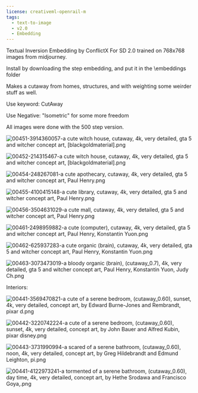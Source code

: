```yaml
---
license: creativeml-openrail-m
tags:
  - text-to-image
  - v2.0
  - Embedding
---
```


Textual Inversion Embedding by ConflictX For SD 2.0 trained on 768x768 images from midjourney.

Install by downloading the step embedding, and put it in the \embeddings folder

Makes a cutaway from homes, structures, and with weighting some weirder stuff as well.

Use keyword: CutAway

Use Negative: "Isometric" for some more freedom

All images were done with the 500 step version.

![00451-3914360057-a cute witch house, cutaway, 4k, very detailed, gta 5 and witcher concept art, [blackgoldmaterial].png](https://s3.amazonaws.com/moonup/production/uploads/1669937017983-6303c53d7373aacccd859bbd.png)

![00452-214315467-a cute witch house, cutaway, 4k, very detailed, gta 5 and witcher concept art, [blackgoldmaterial].png](https://s3.amazonaws.com/moonup/production/uploads/1669937019424-6303c53d7373aacccd859bbd.png)

![00454-248267081-a cute apothecary, cutaway, 4k, very detailed, gta 5 and witcher concept art,  Paul Henry.png](https://s3.amazonaws.com/moonup/production/uploads/1669937040647-6303c53d7373aacccd859bbd.png)

![00455-4100415148-a cute library, cutaway, 4k, very detailed, gta 5 and witcher concept art,  Paul Henry.png](https://s3.amazonaws.com/moonup/production/uploads/1669937045681-6303c53d7373aacccd859bbd.png)

![00456-3504631029-a cute mall, cutaway, 4k, very detailed, gta 5 and witcher concept art,  Paul Henry.png](https://s3.amazonaws.com/moonup/production/uploads/1669937055706-6303c53d7373aacccd859bbd.png)

![00461-2498959882-a cute (computer), cutaway, 4k, very detailed, gta 5 and witcher concept art,  Paul Henry, Konstantin Yuon.png](https://s3.amazonaws.com/moonup/production/uploads/1669937164542-6303c53d7373aacccd859bbd.png)

![00462-625937283-a cute organic (brain), cutaway, 4k, very detailed, gta 5 and witcher concept art,  Paul Henry, Konstantin Yuon.png](https://s3.amazonaws.com/moonup/production/uploads/1669937170261-6303c53d7373aacccd859bbd.png)

![00463-3073473019-a bloody organic (brain), (cutaway_0.7), 4k, very detailed, gta 5 and witcher concept art,  Paul Henry, Konstantin Yuon, Judy Ch.png](https://s3.amazonaws.com/moonup/production/uploads/1669937292489-6303c53d7373aacccd859bbd.png)

Interiors:

![00441-3569470821-a cute of a serene bedroom, (cutaway_0.60), sunset, 4k, very detailed, concept art, by Edward Burne-Jones and Rembrandt, pixar d.png](https://s3.amazonaws.com/moonup/production/uploads/1669970463163-6303c53d7373aacccd859bbd.png)

![00442-3220742224-a cute of a serene bedroom, (cutaway_0.60), sunset, 4k, very detailed, concept art, by John Bauer and Alfred Kubin, pixar disney.png](https://s3.amazonaws.com/moonup/production/uploads/1669970476939-6303c53d7373aacccd859bbd.png)

![00443-3731990994-a scared of a serene bathroom, (cutaway_0.60), noon, 4k, very detailed, concept art, by Greg Hildebrandt and Edmund Leighton, pi.png](https://s3.amazonaws.com/moonup/production/uploads/1669970554304-6303c53d7373aacccd859bbd.png)

![00441-4122973241-a tormented of a serene bathroom, (cutaway_0.60), day time, 4k, very detailed, concept art, by Hethe Srodawa and Francisco Goya,.png](https://s3.amazonaws.com/moonup/production/uploads/1669970560439-6303c53d7373aacccd859bbd.png)

